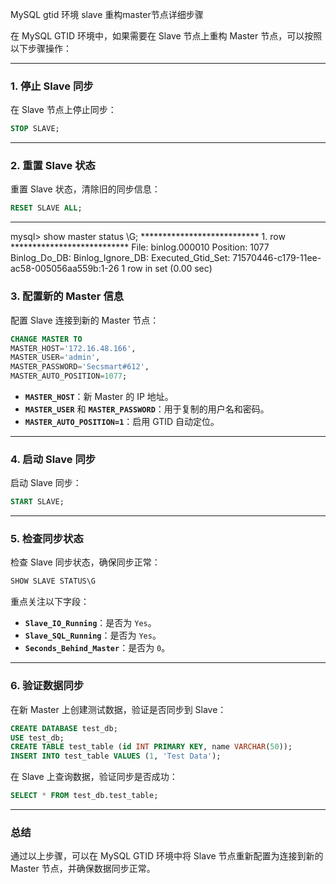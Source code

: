 MySQL gtid 环境 
slave 重构master节点详细步骤



在 MySQL GTID 环境中，如果需要在 Slave 节点上重构 Master 节点，可以按照以下步骤操作：

---

### **1. 停止 Slave 同步**
在 Slave 节点上停止同步：
```sql
STOP SLAVE;
```

---

### **2. 重置 Slave 状态**
重置 Slave 状态，清除旧的同步信息：
```sql
RESET SLAVE ALL;
```

---
mysql> show master status \G;
*************************** 1. row ***************************
             File: binlog.000010
         Position: 1077
     Binlog_Do_DB: 
 Binlog_Ignore_DB: 
Executed_Gtid_Set: 71570446-c179-11ee-ac58-005056aa559b:1-26
1 row in set (0.00 sec)


### **3. 配置新的 Master 信息**
配置 Slave 连接到新的 Master 节点：
```sql
CHANGE MASTER TO
MASTER_HOST='172.16.48.166',
MASTER_USER='admin',
MASTER_PASSWORD='Secsmart#612',
MASTER_AUTO_POSITION=1077;
```

- **`MASTER_HOST`**：新 Master 的 IP 地址。
- **`MASTER_USER`** 和 **`MASTER_PASSWORD`**：用于复制的用户名和密码。
- **`MASTER_AUTO_POSITION=1`**：启用 GTID 自动定位。

---

### **4. 启动 Slave 同步**
启动 Slave 同步：
```sql
START SLAVE;
```

---

### **5. 检查同步状态**
检查 Slave 同步状态，确保同步正常：
```sql
SHOW SLAVE STATUS\G
```

重点关注以下字段：
- **`Slave_IO_Running`**：是否为 `Yes`。
- **`Slave_SQL_Running`**：是否为 `Yes`。
- **`Seconds_Behind_Master`**：是否为 `0`。

---

### **6. 验证数据同步**
在新 Master 上创建测试数据，验证是否同步到 Slave：
```sql
CREATE DATABASE test_db;
USE test_db;
CREATE TABLE test_table (id INT PRIMARY KEY, name VARCHAR(50));
INSERT INTO test_table VALUES (1, 'Test Data');
```

在 Slave 上查询数据，验证同步是否成功：
```sql
SELECT * FROM test_db.test_table;
```

---

### **总结**
通过以上步骤，可以在 MySQL GTID 环境中将 Slave 节点重新配置为连接到新的 Master 节点，并确保数据同步正常。